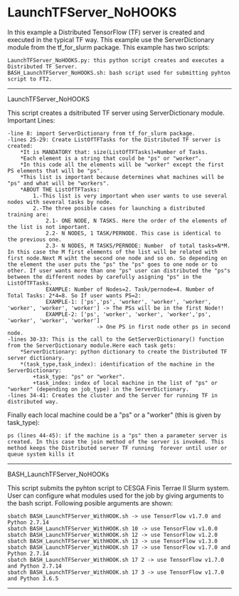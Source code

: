 # LaunchTFServer_NoHOOKS

In this example a Distributed TensorFlow (TF) server is created and executed in the typical TF way. This example use the ServerDictionary module from the tf_for_slurm package. This example has two scripts:

	LaunchTFServer_NoHOOKS.py: this python script creates and executes a Distributed TF Server.
	BASH_LaunchTFServer_NoHOOKS.sh: bash script used for submitting pyhton script to FT2.
	
**************************************************************************************************************************

LaunchTFServer_NoHOOKS

This script creates a dsitributed TF server using ServerDictionary module. Important Lines:

	-line 8: import ServerDictionary from tf_for_slurm package.
	-lines 25-29: Create ListOfTFTasks for the Distributed TF server is created:
		*It is MANDATORY that: size(ListOfTFTasks)=Number of Tasks.
		*Each element is a string that could be "ps" or "worker".
		*In this code all the elements will be "worker" except the first PS elements that will be "ps". 
		*This list is important because determines what machines will be "ps" and what will be "workers".
		*ABOUT THE ListOfTFTasks:
			1.-This list is very important when user wants to use several nodes with several tasks by node. 
			2.-The three posible cases for launching a distributed training are:
				2.1- ONE NODE, N TASKS. Here the order of the elements of the list is not important.
				2.2- N NODES, 1 TASK/PERNODE. This case is identical to the previous one. 
				2.3- N NODES, M TASKS/PERNODE: Number  of total tasks=N*M. In this case the M first elements of the list will be related with first node.Next M wiht the second one node and so on. So depending on the element the user puts the "ps" the "ps" goes to one node or to other. If user wants more than one "ps" user can distributed the "ps"s between the different nodes by carefully asigning "ps" in the ListOfTFTasks.
				EXAMPLE: Number of Nodes=2. Task/pernode=4. Number of Total Tasks: 2*4=8. So If user wants PS=2:
				EXAMPLE-1: ['ps','ps', 'worker', 'worker', 'worker', 'worker', 'worker', 'worker'] -> The PSs will be in the first Node!!
				EXAMPLE-2: ['ps', 'worker', 'worker', 'worker','ps', 'worker', 'worker', 'worker'] 
								-> One PS in first node other ps in second node.
	-lines 30-33: This is the call to the GetServerDictionary() function from the ServerDictionary module.Here each task gets:
		*ServerDictionary: python dictionary to create the Distributed TF server dictionary.
		*(task_type,task_index): identification of the machine in the ServerDictionary:
			+task_type: "ps" or "worker".
			+task_index: index of local machine in the list of "ps" or "worker" (depending on job_type) in the ServerDictionary.
	-lines 34-41: Creates the cluster and the Server for running TF in distributed way.
Finally each local machine could be a "ps" or a "worker" (this is given by task_type):
	
	ps (lines 44-45): if the machine is a "ps" then a parameter server is created. In this case the join method of the server is invoked. This method keeps the Distributed server TF running  forever until user or queue system kills it
	
**************************************************************************************************************************

BASH_LaunchTFServer_NoHOOKs

This script submits the pyhton script to CESGA Finis Terrae II Slurm system. User can configure what modules used for the job by giving arguments to the bash script. Following posible arguments are shown:

	sbatch BASH_LaunchTFServer_WithHOOK.sh -> use TensorFlow v1.7.0 and Python 2.7.14
	sbatch BASH_LaunchTFServer_WithHOOK.sh 10 -> use TensorFlow v1.0.0
	sbatch BASH_LaunchTFServer_WithHOOK.sh 12 -> use TensorFlow v1.2.0
	sbatch BASH_LaunchTFServer_WithHOOK.sh 13 -> use TensorFlow v1.3.0
	sbatch BASH_LaunchTFServer_WithHOOK.sh 17 -> use TensorFlow v1.7.0 and Python 2.7.14
	sbatch BASH_LaunchTFServer_WithHOOK.sh 17 2 -> use TensorFlow v1.7.0 and Python 2.7.14
	sbatch BASH_LaunchTFServer_WithHOOK.sh 17 3 -> use TensorFlow v1.7.0 and Python 3.6.5
**************************************************************************************************************************
